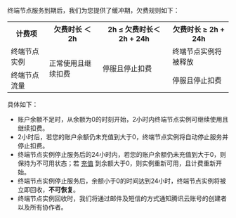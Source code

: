 终端节点服务到期后，我们为您提供了缓冲期，欠费规则如下：
<table>
	<tr><th>计费项</th><th>欠费时长 ＜ 2h</th><th>2h ≤ 欠费时长＜ 2h + 24h</th><th>欠费时长 ≥ 2h + 24h</th></tr>
	<tr><td>终端节点实例</td><td rowspan="3">正常使用且继续扣费</td><td  rowspan="3">停服且停止扣费</td><td>终端节点实例将被释放</td></tr>
	<tr><td>终端节点流量</td><td>停服且停止扣费</td></tr>
</table>

具体如下：

+ 账户余额不足时，从余额为0的时刻开始，2小时内终端节点实例可继续使用且继续扣费。
+ 2小时后，若您的账户余额仍未充值到大于0，终端节点实例将自动停止服务并停止扣费。
+ 终端节点实例停止服务后的24小时内，若您的账户余额仍未充值到大于0，则保持为不可用状态；若 [充值](https://console.cloud.tencent.com/expense/recharge) 到余额大于0，则实例重新可用，且计费重新开始。
+ 终端节点实例停止服务后，余额小于0的时间达到24小时，终端节点实例将被立即回收，**不可恢复**。
+ 终端节点实例回收时，我们将通过邮件及短信的方式通知腾讯云账号的创建者以及所有协作者。
